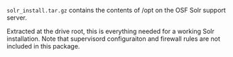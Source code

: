 `solr_install.tar.gz` contains the contents of /opt on the OSF Solr support server.

Extracted at the drive root, this is everything needed for a working Solr installation.
Note that supervisord configuraiton and firewall rules are not included in this package.
